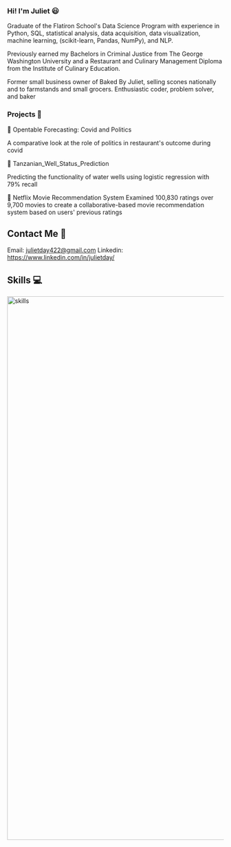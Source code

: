 ### Hi! I'm Juliet :smiley:

Graduate of the Flatiron School's Data Science Program with experience in Python, SQL, statistical analysis, data acquisition, data visualization, machine learning, (scikit-learn, Pandas, NumPy), and NLP. 

Previously earned my Bachelors in Criminal Justice from The George Washington University and a Restaurant and Culinary Management Diploma from the Institute of Culinary Education.

Former small business owner of Baked By Juliet, selling scones nationally and to farmstands and small grocers. 
Enthusiastic coder, problem solver, and baker

### Projects :tada:

 :fork_and_knife: Opentable Forecasting: Covid and Politics
 
A comparative look at the role of politics in restaurant's outcome during covid

:potable_water: Tanzanian_Well_Status_Prediction

Predicting the functionality of water wells using logistic regression with 79% recall

:movie_camera: Netflix Movie Recommendation System
Examined 100,830 ratings over 9,700 movies to create a collaborative-based movie recommendation system based on users' previous ratings

## Contact Me 👋
Email: julietday422@gmail.com
Linkedin: https://www.linkedin.com/in/julietday/

## Skills :computer:

<img width="1263" alt="skills" src="https://user-images.githubusercontent.com/100893109/182430358-27b308a1-0c3f-4daf-865c-4aad5d30a631.png">


<!--
**julietday422/julietday422** is a ✨ _special_ ✨ repository because its `README.md` (this file) appears on your GitHub profile.

Here are some ideas to get you started:

- 🔭 I’m currently working on ...
- 🌱 I’m currently learning ...
- 👯 I’m looking to collaborate on ...
- 🤔 I’m looking for help with ...
- 💬 Ask me about ...
- 📫 How to reach me: ...
- 😄 Pronouns: ...
- ⚡ Fun fact: ...
-->
